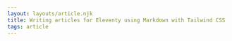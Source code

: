 ```yaml
---
layout: layouts/article.njk
title: Writing articles for Eleventy using Markdown with Tailwind CSS
tags: article
---
```

